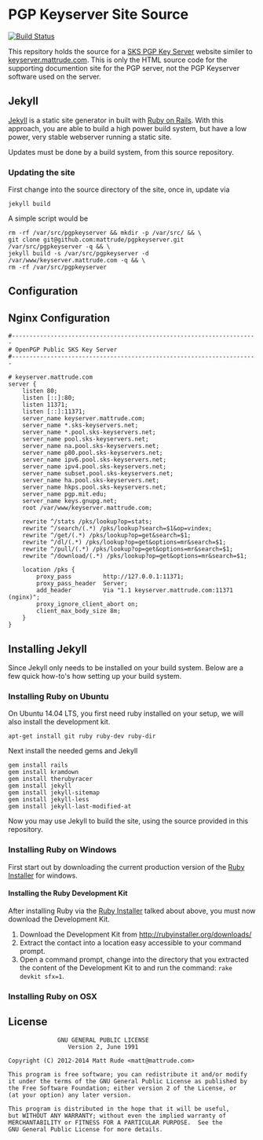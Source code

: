 # PGP Keyserver Site Source

[![Build Status](https://travis-ci.org/mattrude/pgpkeyserver.svg?branch=master)](https://travis-ci.org/mattrude/pgpkeyserver)

This repsitory holds the source for a [SKS PGP Key Server](https://sks-keyservers.net/) website similer to [keyserver.mattrude.com](http://keyserver.mattrude.com).  This is only the HTML source code for the supporting documention site for the PGP server, not the PGP Keyserver software used on the server.

## Jekyll

[Jekyll](http://jekyllrb.com/) is a static site generator in built with [Ruby on Rails](http://rubyonrails.org/). With this approach, you are able to build a high power build system, but have a low power, very stable webserver running a static site.

Updates must be done by a build system, from this source repository.

### Updating the site

First change into the source directory of the site, once in, update via

    jekyll build

A simple script would be

    rm -rf /var/src/pgpkeyserver && mkdir -p /var/src/ && \
    git clone git@github.com:mattrude/pgpkeyserver.git /var/src/pgpkeyserver -q && \
    jekyll build -s /var/src/pgpkeyserver -d /var/www/keyserver.mattrude.com -q && \
    rm -rf /var/src/pgpkeyserver

## Configuration

## Nginx Configuration

    #----------------------------------------------------------------------
    # OpenPGP Public SKS Key Server
    #----------------------------------------------------------------------

    # keyserver.mattrude.com
    server {
        listen 80;
        listen [::]:80;
        listen 11371;
        listen [::]:11371;
        server_name keyserver.mattrude.com;
        server_name *.sks-keyservers.net;
        server_name *.pool.sks-keyservers.net;
        server_name pool.sks-keyservers.net;
        server_name na.pool.sks-keyservers.net;
        server_name p80.pool.sks-keyservers.net;
        server_name ipv6.pool.sks-keyservers.net;
        server_name ipv4.pool.sks-keyservers.net;
        server_name subset.pool.sks-keyservers.net;
        server_name ha.pool.sks-keyservers.net;
        server_name hkps.pool.sks-keyservers.net;
        server_name pgp.mit.edu;
        server_name keys.gnupg.net;
        root /var/www/keyserver.mattrude.com;

        rewrite ^/stats /pks/lookup?op=stats;
        rewrite ^/search/(.*) /pks/lookup?search=$1&op=vindex;
        rewrite ^/get/(.*) /pks/lookup?op=get&search=$1;
        rewrite ^/dl/(.*) /pks/lookup?op=get&options=mr&search=$1;
        rewrite ^/pull/(.*) /pks/lookup?op=get&options=mr&search=$1;
        rewrite ^/download/(.*) /pks/lookup?op=get&options=mr&search=$1;

        location /pks {
            proxy_pass         http://127.0.0.1:11371;
            proxy_pass_header  Server;
            add_header         Via "1.1 keyserver.mattrude.com:11371 (nginx)";
            proxy_ignore_client_abort on;
            client_max_body_size 8m;
        }
    }


## Installing Jekyll
Since Jekyll only needs to be installed on your build system. Below are a few quick how-to's how setting up your build system.

### Installing Ruby on Ubuntu
On Ubuntu 14.04 LTS, you first need ruby installed on your setup, we will also install the development kit.

    apt-get install git ruby ruby-dev ruby-dir

Next install the needed gems and Jekyll

    gem install rails
    gem install kramdown
    gem install therubyracer
    gem install jekyll
    gem install jekyll-sitemap
    gem install jekyll-less
    gem install jekyll-last-modified-at

Now you may use Jekyll to build the site, using the source provided in this repository.

### Installing Ruby on Windows
First start out by downloading the current production version of the [Ruby Installer](http://rubyinstaller.org/downloads/) for windows.

#### Installing the Ruby Development Kit
After installing Ruby via the [Ruby Installer](http://rubyinstaller.org/downloads/) talked about above, you must now download the Development Kit.

1. Download the Development Kit from http://rubyinstaller.org/downloads/
1. Extract the contact into a location easy accessible to your command prompt.
1. Open a command prompt, change into the directory that you extracted the content of the Development Kit to and run the command: `rake devkit sfx=1`.

### Installing Ruby on OSX

## License

                  GNU GENERAL PUBLIC LICENSE
                     Version 2, June 1991

    Copyright (C) 2012-2014 Matt Rude <matt@mattrude.com>

    This program is free software; you can redistribute it and/or modify
    it under the terms of the GNU General Public License as published by
    the Free Software Foundation; either version 2 of the License, or
    (at your option) any later version.

    This program is distributed in the hope that it will be useful,
    but WITHOUT ANY WARRANTY; without even the implied warranty of
    MERCHANTABILITY or FITNESS FOR A PARTICULAR PURPOSE.  See the
    GNU General Public License for more details.
